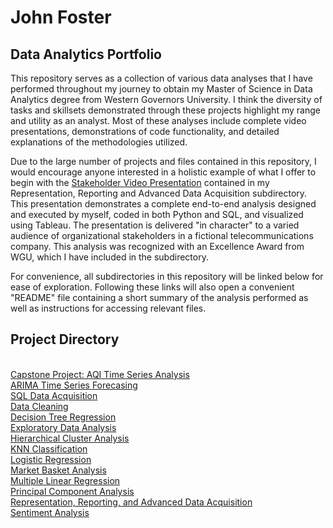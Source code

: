 # John Foster
## Data Analytics Portfolio

This repository serves as a collection of various data analyses that I have performed throughout my journey to obtain my Master of Science in Data Analytics degree from Western Governors University. I think the diversity of tasks and skillsets demonstrated through these projects highlight my range and utility as an analyst. Most of these analyses include complete video presentations, demonstrations of code functionality, and detailed explanations of the methodologies utilized.

Due to the large number of projects and files contained in this repository, I would encourage anyone interested in a holistic example of what I offer to begin with the [Stakeholder Video Presentation](https://youtu.be/B-ZyFOikhXE) contained in my Representation, Reporting and Advanced Data Acquisition subdirectory. This presentation demonstrates a complete end-to-end analysis designed and executed by myself, coded in both Python and SQL, and visualized using Tableau. The presentation is delivered "in character" to a varied audience of organizational stakeholders in a fictional telecommunications company. This analysis was recognized with an Excellence Award from WGU, which I have included in the subdirectory.

For convenience, all subdirectories in this repository will be linked below for ease of exploration. Following these links will also open a convenient "README" file containing a short summary of the analysis performed as well as instructions for accessing relevant files.

## Project Directory
<br>[Capstone Project: AQI Time Series Analysis](https://github.com/934virginia/John-Foster-Data-Analysis-Portfolio/tree/main/Capstone-AQI%20Time%20Series%20Analysis)
<br>[ARIMA Time Series Forecasing](https://github.com/934virginia/John-Foster-Data-Analysis-Portfolio/tree/main/ARIMA%20Time%20Series%20Forecasting)
<br>[SQL Data Acquisition](https://github.com/934virginia/John-Foster-Data-Analysis-Portfolio/tree/main/Data%20Acquisition)
<br>[Data Cleaning](https://github.com/934virginia/John-Foster-Data-Analysis-Portfolio/tree/main/Data%20Cleaning)
<br>[Decision Tree Regression](https://github.com/934virginia/John-Foster-Data-Analysis-Portfolio/tree/main/Decision%20Tree%20Regression)
<br>[Exploratory Data Analysis](https://github.com/934virginia/John-Foster-Data-Analysis-Portfolio/tree/main/Exploratory%20Data%20Analysis)
<br>[Hierarchical Cluster Analysis](https://github.com/934virginia/John-Foster-Data-Analysis-Portfolio/tree/main/Hierarchical%20Cluster%20Analysis)
<br>[KNN Classification](https://github.com/934virginia/John-Foster-Data-Analysis-Portfolio/tree/main/KNN%20Classification)
<br>[Logistic Regression](https://github.com/934virginia/John-Foster-Data-Analysis-Portfolio/tree/main/Logistic%20Regression)
<br>[Market Basket Analysis](https://github.com/934virginia/John-Foster-Data-Analysis-Portfolio/tree/main/Market%20Basket%20Analysis)
<br>[Multiple Linear Regression](https://github.com/934virginia/John-Foster-Data-Analysis-Portfolio/tree/main/Multiple%20Linear%20Regression)
<br>[Principal Component Analysis](https://github.com/934virginia/John-Foster-Data-Analysis-Portfolio/tree/main/Principal%20Component%20Analysis)
<br>[Representation, Reporting, and Advanced Data Acquisition](https://github.com/934virginia/John-Foster-Data-Analysis-Portfolio/tree/main/Representation%2C%20Reporting%2C%20and%20Advanced%20Data%20Acquisition)
<br>[Sentiment Analysis](https://github.com/934virginia/John-Foster-Data-Analysis-Portfolio/tree/main/Sentiment%20Analysis)
